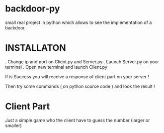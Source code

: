# backdoor-py

small real project in python which allows to see the implementation of a backdoor.

# INSTALLATON

. Change ip and port on Client.py and Server.py
. Launch Server.py on your terminal 
. Open new terminal and launch Client.py

If is Success you will receive a response of client part on your server !

Then try some commands ( on python source code ) and look the result !

# Client Part 

Just a simple game who the client have to guess the number (larger or smaller)
